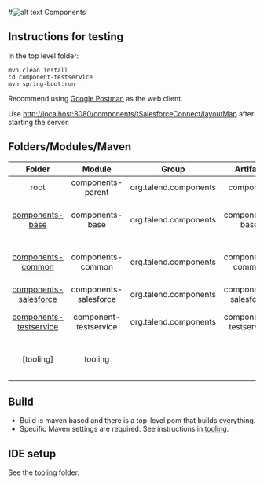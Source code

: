 
#![alt text](http://www.talend.com/sites/all/themes/talend_responsive/images/logo.png "Talend") Components

## Instructions for testing

In the top level folder:

```
mvn clean install
cd component-testservice
mvn spring-boot:run
```

Recommend using [Google Postman](https://chrome.google.com/webstore/detail/postman/fhbjgbiflinjbdggehcddcbncdddomop?hl=en) as the web client.

Use [http://localhost:8080/components/tSalesforceConnect/layoutMap](http://localhost:8080/components/tSalesforceConnect/layoutMap) after starting the server.


## Folders/Modules/Maven

| Folder                                         | Module                | Group                 | Artifact              | Description                                      |
|:----------------------------------------------:|:---------------------:|:---------------------:|:---------------------:|:------------------------------------------------:|
| root                                           | components-parent     | org.talend.components | component             | *This whole thing*                               |
| [components-base](components-base)             | components-base       | org.talend.components | components-base       | *API used to define and access component*        |
| [components-common](components-common)         | components-common     | org.talend.components | components-common     | *Code shared by multiple components*             |
| [components-salesforce](components-salesforce) | components-salesforce | org.talend.components | components-salesforce | *SFDC components*                                |
| [components-testservice](components-testservice)| component-testservice | org.talend.components | components-testservice | *Temporary web test service*                     |
| [tooling]                                      | tooling               |                       |                       | *IDE specific config files + some other stuff*   |

## Build
- Build is maven based and there is a top-level pom that builds everything.
- Specific Maven settings are required. See instructions in [tooling](/tooling/).

## IDE setup
See the [tooling](/tooling/) folder.
